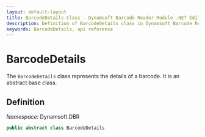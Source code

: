 ```yaml
---
layout: default-layout
title: BarcodeDetails Class - Dynamsoft Barcode Reader Module .NET Edition API Reference
description: Definition of BarcodeDetails class in Dynamsoft Barcode Reader Module .NET Edition.
keywords: BarcodeDetails, api reference
---
```


# BarcodeDetails

The `BarcodeDetails` class represents the details of a barcode. It is an abstract base class.

## Definition

*Namespace:* Dynamsoft.DBR


```csharp
public abstract class BarcodeDetails
```

